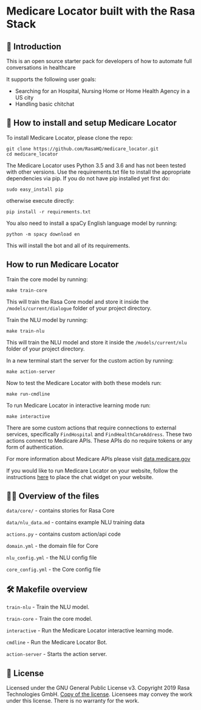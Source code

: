 ﻿# Medicare Locator built with the Rasa Stack

## 🏥 Introduction

This is an open source starter pack for developers of how to automate full conversations in healthcare

It supports the following user goals:

- Searching for an Hospital, Nursing Home or Home Health Agency in a US city
- Handling basic chitchat

## 🤖 How to install and setup Medicare Locator

To install Medicare Locator, please clone the repo:
```
git clone https://github.com/RasaHQ/medicare_locator.git
cd medicare_locator
```
The Medicare Locator uses Python 3.5 and 3.6 and has not been tested with other versions.
Use the requirements.txt file to install the appropriate dependencies
via pip. If you do not have pip installed yet first do:
```
sudo easy_install pip
```

otherwise execute directly:
```
pip install -r requirements.txt
```

You also need to install a spaCy English language model by running:
```
python -m spacy download en
```

This will install the bot and all of its requirements.

## How to run Medicare Locator

Train the core model by running:
```
make train-core
```
This will train the Rasa Core model and store it inside the `/models/current/dialogue` folder of your project directory.

Train the NLU model by running:
```
make train-nlu
```
This will train the NLU model and store it inside the `/models/current/nlu` folder of your project directory.

In a new terminal start the server for the custom action by running:
```
make action-server
```

Now to test the Medicare Locator with both these models run:
```
make run-cmdline
```

To run Medicare Locator in interactive learning mode run:
```
make interactive
```

There are some custom actions that require connections to external services,
specifically `FindHospital` and `FindHealthCareAddress`. These two actions 
connect to Medicare APIs. These APIs do no require tokens or any form of authentication.

For more information about Medicare APIs please visit [data.medicare.gov](https://data.medicare.gov/)

If you would like to run Medicare Locator on your website, follow the instructions
[here](https://github.com/mrbot-ai/rasa-webchat) to place the chat widget on
your website.


## 👩‍💻 Overview of the files

`data/core/` - contains stories for Rasa Core

`data/nlu_data.md` - contains example NLU training data

`actions.py` - contains custom action/api code

`domain.yml` - the domain file for Core

`nlu_config.yml` - the NLU config file

`core_config.yml` - the Core config file

## 🛠 Makefile overview

`train-nlu` - Train the NLU model.

`train-core` - Train the core model.

`interactive` - Run the Medicare Locator interactive learning mode.

`cmdline` - Run the Medicare Locator Bot.

`action-server` - Starts the action server.

## :gift: License
Licensed under the GNU General Public License v3. Copyright 2019 Rasa Technologies
GmbH. [Copy of the license](https://github.com/RasaHQ/rasa-demo/blob/master/LICENSE).
Licensees may convey the work under this license. There is no warranty for the work.

